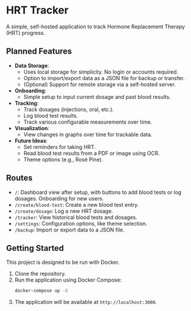 # HRT Tracker

A simple, self-hosted application to track Hormone Replacement Therapy (HRT) progress.

## Planned Features

- **Data Storage**:
  - Uses local storage for simplicity. No login or accounts required.
  - Option to import/export data as a JSON file for backup or transfer.
  - (Optional) Support for remote storage via a self-hosted server.
- **Onboarding**:
  - Simple setup to input current dosage and past blood results.
- **Tracking**:
  - Track dosages (injections, oral, etc.).
  - Log blood test results.
  - Track various configurable measurements over time.
- **Visualization**:
  - View changes in graphs over time for trackable data.
- **Future Ideas**:
  - Set reminders for taking HRT.
  - Read blood test results from a PDF or image using OCR.
  - Theme options (e.g., Rosé Pine).

## Routes

-   `/`: Dashboard view after setup, with buttons to add blood tests or log dosages. Onboarding for new users.
-   `/create/blood-test`: Create a new blood test entry.
-   `/create/dosage`: Log a new HRT dosage.
-   `/tracker`: View historical blood tests and dosages.
-   `/settings`: Configuration options, like theme selection.
-   `/backup`: Import or export data to a JSON file.

## Getting Started

This project is designed to be run with Docker.

1.  Clone the repository.
2.  Run the application using Docker Compose:
    ```sh
    docker-compose up -d
    ```
3.  The application will be available at `http://localhost:3000`.
